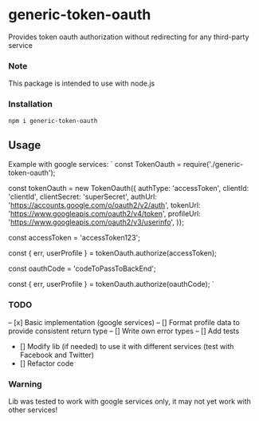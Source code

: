 # generic-token-oauth
Provides token oauth authorization without redirecting for any third-party service

### Note
This package is intended to use with node.js

### Installation
`npm i generic-token-oauth`

## Usage
Example with google services:
` const TokenOauth = require('./generic-token-oauth');
  
  const tokenOauth = new TokenOauth({
    authType: 'accessToken',
    clientId: 'clientId',
    clientSecret: 'superSecret',
    authUrl: 'https://accounts.google.com/o/oauth2/v2/auth',
    tokenUrl: 'https://www.googleapis.com/oauth2/v4/token',
    profileUrl: 'https://www.googleapis.com/oauth2/v3/userinfo',
  )};
  
  const accessToken = 'accessToken123';
  
  const { err, userProfile } = tokenOauth.authorize(accessToken);
  
  const oauthCode = 'codeToPassToBackEnd';
  
  const { err, userProfile } = tokenOauth.authorize(oauthCode);
`

### TODO
– [x] Basic implementation (google services)
– [] Format profile data to provide consistent return type
– [] Write own error types
– [] Add tests
- [] Modify lib (if needed) to use it with different services (test with Facebook and Twitter)
- [] Refactor code

### Warning
Lib was tested to work with google services only, it may not yet work with other services!
